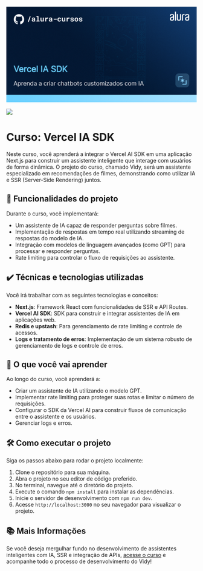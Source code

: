 ![](thumbnail.png)

![](https://img.shields.io/github/license/alura-cursos/android-com-kotlin-personalizando-ui)

# Curso: Vercel IA SDK

Neste curso, você aprenderá a integrar o Vercel AI SDK em uma aplicação Next.js para construir um assistente inteligente que interage com usuários de forma dinâmica. O projeto do curso, chamado Vidy, será um assistente especializado em recomendações de filmes, demonstrando como utilizar IA e SSR (Server-Side Rendering) juntos.

## 🔨 Funcionalidades do projeto

Durante o curso, você implementará:

- Um assistente de IA capaz de responder perguntas sobre filmes.
- Implementação de respostas em tempo real utilizando streaming de respostas do modelo de IA.
- Integração com modelos de linguagem avançados (como GPT) para processar e responder perguntas.
- Rate limiting para controlar o fluxo de requisições ao assistente.

## ✔️ Técnicas e tecnologias utilizadas

Você irá trabalhar com as seguintes tecnologias e conceitos:

- **Next.js**: Framework React com funcionalidades de SSR e API Routes.
- **Vercel AI SDK**: SDK para construir e integrar assistentes de IA em aplicações web.
- **Redis e upstash**: Para gerenciamento de rate limiting e controle de acessos.
- **Logs e tratamento de erros**: Implementação de um sistema robusto de gerenciamento de logs e controle de erros.

## 🎯 O que você vai aprender

Ao longo do curso, você aprenderá a:

- Criar um assistente de IA utilizando o modelo GPT.
- Implementar rate limiting para proteger suas rotas e limitar o número de requisições.
- Configurar o SDK da Vercel AI para construir fluxos de comunicação entre o assistente e os usuários.
- Gerenciar logs e erros.

## 🛠️ Como executar o projeto

Siga os passos abaixo para rodar o projeto localmente:

1. Clone o repositório para sua máquina.
2. Abra o projeto no seu editor de código preferido.
3. No terminal, navegue até o diretório do projeto.
4. Execute o comando `npm install` para instalar as dependências.
5. Inicie o servidor de desenvolvimento com `npm run dev`.
6. Acesse `http://localhost:3000` no seu navegador para visualizar o projeto.

## 📚 Mais Informações

Se você deseja mergulhar fundo no desenvolvimento de assistentes inteligentes com IA, SSR e integração de APIs, [acesse o curso]() e acompanhe todo o processo de desenvolvimento do Vidy!